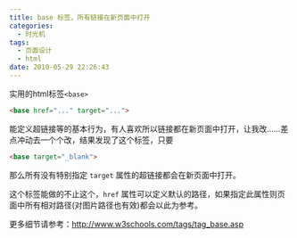 ```yaml
---
title: base 标签，所有链接在新页面中打开
categories:
  - 时光机
tags:
  - 页面设计
  - html
date: 2010-05-29 22:26:43
---
```


实用的html标签`<base>`

```html
<base href="..." target="...">
```

能定义超链接等的基本行为，有人喜欢所以链接都在新页面中打开，让我改……差点冲动去一个个改，结果发现了这个标签，只要

```html
<base target="_blank">
```

那么所有没有特别指定 `target` 属性的超链接都会在新页面中打开。

这个标签能做的不止这个，`href` 属性可以定义默认的路径，如果指定此属性则页面中所有相对路径(对图片路径也有效)都会以此为参考。

更多细节请参考：http://www.w3schools.com/tags/tag_base.asp
